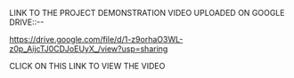 LINK TO THE PROJECT DEMONSTRATION VIDEO UPLOADED ON GOOGLE DRIVE::--

https://drive.google.com/file/d/1-z9orhaO3WL-z0p_AijcTJ0CDJoEUyX_/view?usp=sharing


CLICK ON THIS LINK TO VIEW THE VIDEO
